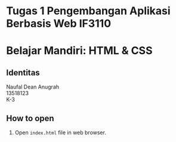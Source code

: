# Tugas 1 Pengembangan Aplikasi Berbasis Web IF3110
# Belajar Mandiri: HTML & CSS

## Identitas
Naufal Dean Anugrah\
13518123\
K-3

## How to open
1. Open `index.html` file in web browser.
